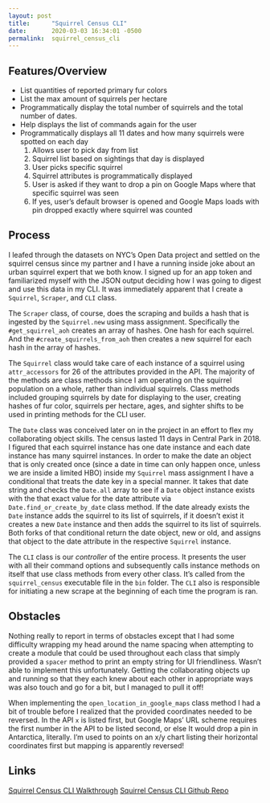 ```yaml
---
layout: post
title:      "Squirrel Census CLI"
date:       2020-03-03 16:34:01 -0500
permalink:  squirrel_census_cli
---
```



## Features/Overview
* List quantities of reported primary fur colors
* List the max amount of squirrels per hectare
* Programmatically display the total number of squirrels and the total number of dates.
* Help displays the list of commands again for the user
* Programmatically displays all 11 dates and how many squirrels were spotted on each day
    1. Allows user to pick day from list
    2. Squirrel list based on sightings that day is displayed
    3. User picks specific squirrel
    4. Squirrel attributes is programmatically displayed
    5. User is asked if they want to drop a pin on Google Maps where that specific squirrel was seen
    6. If yes, user’s default browser is opened and Google Maps loads with pin dropped exactly where squirrel was counted

## Process

I leafed through the datasets on NYC’s Open Data project and settled on the squirrel census since my partner and I have a running inside joke about an urban squirrel expert that we both know. I signed up for an app token and familiarized myself with the JSON output deciding how I was going to digest and use this data in my CLI. It was immediately apparent that I create a `Squirrel`, `Scraper`, and `CLI` class.

The `Scraper` class, of course, does the scraping and builds a hash that is ingested by the `Squirrel.new` using mass assignment. Specifically the `#get_squirrel_aoh` creates an array of hashes. One hash for each squirrel. And the `#create_squirrels_from_aoh` then creates a new squirrel for each hash in the array of hashes.

The `Squirrel` class would take care of each instance of a squirrel using `attr_accessors` for 26 of the attributes provided in the API. The majority of the methods are class methods since I am operating on the squirrel population on a whole, rather than individual squirrels. Class methods included grouping squirrels by date for displaying to the user, creating hashes of fur color, squirrels per hectare, ages, and sighter shifts to be used in printing methods for the CLI user.

The `Date` class was conceived later on in the project in an effort to flex my collaborating object skills. The census lasted 11 days in Central Park in 2018. I figured that each squirrel instance has one date instance and each date instance has many squirrel instances. In order to make the date an object that is only created once (since a date in time can only happen once, unless we are inside a limited HBO) inside my `Squirrel` mass assignment I have a conditional that treats the date key in a special manner. It takes that date string and checks the `Date.all` array to see if a `Date` object instance exists with the that exact value for the date attribute via `Date.find_or_create_by_date` class method. If the date already exists the `Date` instance adds the squirrel to its list of squirrels, if it doesn’t exist it creates a new `Date` instance and then adds the squirrel to its list of squirrels. Both forks of that conditional return the date object, new or old, and assigns that object to the date attribute in the respective `Squirrel` instance.

The `CLI` class is our *controller* of the entire process. It presents the user with all their command options and subsequently calls instance methods on itself that use class methods from every other class. It’s called from the `squirrel_census` executable file in the `bin` folder. The `CLI` also is responsible for initiating a new scrape at the beginning of each time the program is ran.

## Obstacles
Nothing really to report in terms of obstacles except that I had some difficulty wrapping my head around the name spacing when attempting to create a module that could be used throughout each class that simply provided a `spacer` method to print an empty string for UI friendliness. Wasn’t able to implement this unfortunately. Getting the collaborating objects up and running so that they each knew about each other in appropriate ways was also touch and go for a bit, but I managed to pull it off!

When implementing the `open_location_in_google_maps` class method I had a bit of trouble before I realized that the provided coordinates needed to be reversed. In the API `x` is listed first, but Google Maps’ URL scheme requires the first number in the API to be listed second, or else It would drop a pin in Antarctica, literally. I’m used to points on an x/y chart listing their horizontal coordinates first but mapping is apparently reversed!

## Links
[Squirrel Census CLI Walkthrough](https://www.youtube.com/watch?v=DyxNOYZZHww)
[Squirrel Census CLI Github Repo](https://github.com/d-otis/squirrel_census_cli)
